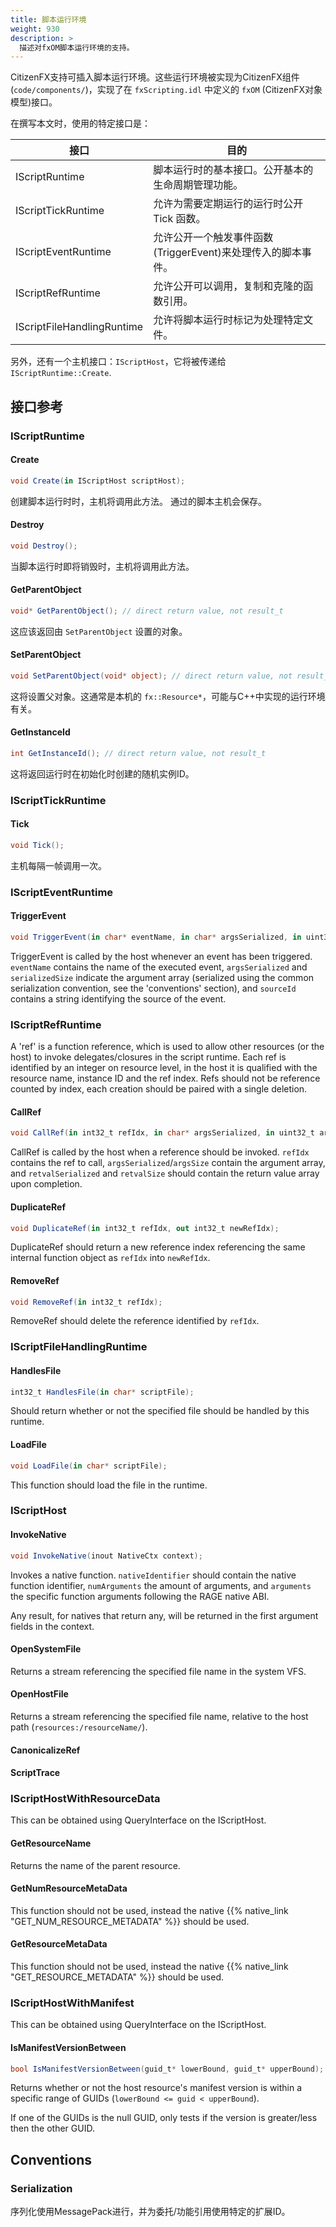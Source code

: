 ```yaml
---
title: 脚本运行环境
weight: 930
description: >
  描述对fxOM脚本运行环境的支持。
---
```


CitizenFX支持可插入脚本运行环境。这些运行环境被实现为CitizenFX组件 (`code/components/`)，实现了在 `fxScripting.idl` 中定义的 `fxOM` (CitizenFX对象模型)接口。

在撰写本文时，使用的特定接口是：

|             接口           |                         目的                                 |
| -------------------------- | ------------------------------------------------------------ |
| IScriptRuntime             | 脚本运行时的基本接口。公开基本的生命周期管理功能。           |
| IScriptTickRuntime         | 允许为需要定期运行的运行时公开 Tick 函数。                   |
| IScriptEventRuntime        | 允许公开一个触发事件函数(TriggerEvent)来处理传入的脚本事件。 |
| IScriptRefRuntime          | 允许公开可以调用，复制和克隆的函数引用。                     |
| IScriptFileHandlingRuntime | 允许将脚本运行时标记为处理特定文件。                         |

另外，还有一个主机接口：`IScriptHost`，它将被传递给 `IScriptRuntime::Create`.

## 接口参考

### IScriptRuntime

#### Create

```cs
void Create(in IScriptHost scriptHost);
```

创建脚本运行时时，主机将调用此方法。 通过的脚本主机会保存。

#### Destroy

```cs
void Destroy();
```

当脚本运行时即将销毁时，主机将调用此方法。

#### GetParentObject

```cs
void* GetParentObject(); // direct return value, not result_t
```

这应该返回由 `SetParentObject` 设置的对象。

#### SetParentObject

```cs
void SetParentObject(void* object); // direct return value, not result_t
```

这将设置父对象。这通常是本机的 `fx::Resource*`，可能与C++中实现的运行环境有关。

#### GetInstanceId

```cs
int GetInstanceId(); // direct return value, not result_t
```

这将返回运行时在初始化时创建的随机实例ID。

### IScriptTickRuntime

#### Tick

```cs
void Tick();
```

主机每隔一帧调用一次。

### IScriptEventRuntime

#### TriggerEvent

```cs
void TriggerEvent(in char* eventName, in char* argsSerialized, in uint32_t serializedSize, in char* sourceId);
```

TriggerEvent is called by the host whenever an event has been triggered. `eventName` contains the name of the executed event,
`argsSerialized` and `serializedSize` indicate the argument array (serialized using the common serialization convention, see the 'conventions' section), and
`sourceId` contains a string identifying the source of the event.

### IScriptRefRuntime

A 'ref' is a function reference, which is used to allow other resources (or the host) to invoke delegates/closures in the script runtime.
Each ref is identified by an integer on resource level, in the host it is qualified with the resource name, instance ID and the ref index.
Refs should not be reference counted by index, each creation should be paired with a single deletion.

#### CallRef

```cs
void CallRef(in int32_t refIdx, in char* argsSerialized, in uint32_t argsSize, out char* retvalSerialized, out uint32_t retvalSize);
```

CallRef is called by the host when a reference should be invoked. `refIdx` contains the ref to call, `argsSerialized`/`argsSize` contain the argument array, and `retvalSerialized` and `retvalSize` should contain the return value array upon completion.

#### DuplicateRef

```cs
void DuplicateRef(in int32_t refIdx, out int32_t newRefIdx);
```

DuplicateRef should return a new reference index referencing the same internal function object as `refIdx` into `newRefIdx`.

#### RemoveRef

```cs
void RemoveRef(in int32_t refIdx);
```

RemoveRef should delete the reference identified by `refIdx`.

### IScriptFileHandlingRuntime

#### HandlesFile

```cs
int32_t HandlesFile(in char* scriptFile);
```

Should return whether or not the specified file should be handled by this runtime.

#### LoadFile

```cs
void LoadFile(in char* scriptFile);
```

This function should load the file in the runtime.

### IScriptHost

#### InvokeNative

```cs
void InvokeNative(inout NativeCtx context);
```

Invokes a native function. `nativeIdentifier` should contain the native function identifier, `numArguments` the amount of arguments, and `arguments` the specific function arguments following the RAGE native ABI.

Any result, for natives that return any, will be returned in the first argument fields in the context.

#### OpenSystemFile

Returns a stream referencing the specified file name in the system VFS.

#### OpenHostFile

Returns a stream referencing the specified file name, relative to the host path (`resources:/resourceName/`).

#### CanonicalizeRef

#### ScriptTrace

### IScriptHostWithResourceData

This can be obtained using QueryInterface on the IScriptHost.

#### GetResourceName

Returns the name of the parent resource.

#### GetNumResourceMetaData

This function should not be used, instead the native {{% native_link "GET_NUM_RESOURCE_METADATA" %}} should be used.

#### GetResourceMetaData

This function should not be used, instead the native {{% native_link "GET_RESOURCE_METADATA" %}} should be used.

### IScriptHostWithManifest

This can be obtained using QueryInterface on the IScriptHost.

#### IsManifestVersionBetween

```cs
bool IsManifestVersionBetween(guid_t* lowerBound, guid_t* upperBound);
```

Returns whether or not the host resource's manifest version is within a specific range of GUIDs (`lowerBound <= guid < upperBound`).

If one of the GUIDs is the null GUID, only tests if the version is greater/less then the other GUID.

## Conventions

### Serialization

序列化使用MessagePack进行，并为委托/功能引用使用特定的扩展ID。
